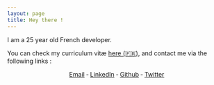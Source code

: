 ```yaml
---
layout: page
title: Hey there !
---
```


I am a 25 year old French developer.

You can check my curriculum vitæ [here
(🇫🇷)](/assets/files/CV_Nicolas_Gaulard-Querol.pdf), and contact me via the
following links :

<div style="text-align: center">
  <span class="icon-mail"></span>
  <a title="Email" href="mailto:{{ site.email }}">Email</a>
  &dash;
  <span class="icon-lnkdn"></span>
  <a href="https://www.linkedin.com/in/{{site.linkedin_username }}"
     target="_blank" ref="noreferrer" rel="noopener">LinkedIn</a>
  &dash;
  <span class="icon-ghub"></span>
  <a href="https://github.com/{{ site.github_username }}"
     target="_blank" ref="noreferrer" rel="noopener">Github</a>
  &dash;
  <span class="icon-twttr"></span>
  <a href="https://twitter.com/{{ site.twitter_username }}"
   target="_blank" ref="noreferrer" rel="noopener">Twitter</a>
</div>
